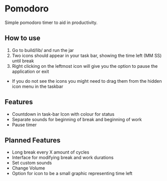 # Pomodoro
Simple pomodoro timer to aid in productivity.

## How to use
1. Go to build/lib/ and run the jar
2. Two icons should appear in your task bar, showing the time left (MM SS) until break
3. Right clicking on the leftmost icon will give you the option to pause the application or exit
* If you do not see the icons you might need to drag them from the hidden icon menu in the taskbar

Features
-
* Countdown in task-bar Icon with colour for status
* Separate sounds for beginning of break and beginning of work
* Pause timer

Planned Features
-
* Long break every X amount of cycles
* Interface for modifying break and work durations
* Set custom sounds
* Change Volume
* Option for icon to be a small graphic representing time left
